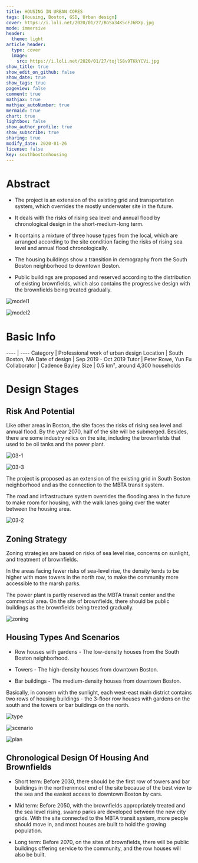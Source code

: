 ```yaml
---
title: HOUSING IN URBAN CORES
tags: [Housing, Boston, GSD, Urban design]
cover: https://i.loli.net/2020/01/27/BGSa34K5cFJ6RXp.jpg
mode: immersive
header:
  theme: light
article_header:
  type: cover
  image:
    src: https://i.loli.net/2020/01/27/tojlS8v9TKkYCVi.jpg
show_title: true
show_edit_on_github: false
show_date: true
show_tags: true
pageview: false
comment: true
mathjax: true
mathjax_autoNumber: true
mermaid: true
chart: true
lightbox: false
show_author_profile: true
show_subscribe: true
sharing: true
modify_date: 2020-01-26
license: false
key: southbostonhousing
---
```


# Abstract

* The project is an extension of the existing grid and transportation system, which overrides the mostly underwater site in the future.* It deals with the risks of rising sea level and annual flood by chronological design in the short-medium-long term.* It contains a mixture of three house types from the local, which are arranged according to the site condition facing the risks of rising sea level and annual flood chronologically.* The housing buildings show a transition in demography from the South Boston neighborhood to downtown Boston.* Public buildings are proposed and reserved according to the distribution of existing brownfields, which also contains the progressive design with the brownfields being treated gradually.

<!--more-->

![model1](https://i.loli.net/2020/01/27/pmjAJcLBrPnqt94.jpg)

![model2](https://i.loli.net/2020/01/27/9sr5hVZQjnIRKTf.jpg)

# Basic Info

---- | ----
Category | Professional work of urban design
Location | South Boston, MA
Date of design | Sep 2019 - Oct 2019
Tutor | Peter Rowe, Yun Fu
Collaborator | Cadence Bayley
Size | 0.5 km², around 4,300 households

# Design Stages

## Risk And Potential

Like other areas in Boston, the site faces the risks of rising sea level and annual flood. By the year 2070, half of the site will be submerged. Besides, there are some industry relics on the site, including the brownfields that used to be oil tanks and the power plant.![03-1](https://i.loli.net/2020/01/27/6aA5L7vK92T1dxr.jpg)

![03-3](https://i.loli.net/2020/01/27/rwR1FPqUYKlzAfH.jpg)The project is proposed as an extension of the existing grid in South Boston neighborhood and as the connection to the MBTA transit system.
The road and infrastructure system overrides the flooding area in the future to make room for housing, with the walk lanes going over the water between the housing area.

![03-2](https://i.loli.net/2020/01/27/GsFhQIWidgEPXDO.jpg)

## Zoning Strategy

Zoning strategies are based on risks of sea level rise, concerns on sunlight, and treatment of brownfields.In the areas facing fewer risks of sea-level rise, the density tends to be higher with more towers in the north row, to make the community more accessible to the marsh parks.The power plant is partly reserved as the MBTA transit center and the commercial area. On the site of brownfields, there should be public buildings as the brownfields being treated gradually.

![zoning](https://i.loli.net/2020/01/27/gkVKAbQ7BL35fdR.jpg)

## Housing Types And Scenarios* Row houses with gardens - The low-density houses from the South Boston neighborhood.
* Towers - The high-density houses from downtown Boston.
* Bar buildings - The medium-density houses from downtown Boston.Basically, in concern with the sunlight, each west-east main district contains two rows of housing buildings - the 3-floor row houses with gardens on the south and the towers or bar buildings on the north.

![type](https://i.loli.net/2020/01/27/9wUleI2WVLDG6JE.jpg)

![scenario](https://i.loli.net/2020/01/27/SItmwCLcn7aRQMv.jpg)

![plan](https://i.loli.net/2020/01/27/8QbBTe3UdsA5pwM.jpg)

## Chronological Design Of Housing And Brownfields

* Short term: Before 2030, there should be the first row of towers and bar buildings in the northernmost end of the site because of the best view to the sea and the easiest access to downtown Boston by cars.* Mid term: Before 2050, with the brownfields appropriately treated and the sea level rising, swamp parks are developed between the new city grids. With the site connected to the MBTA transit system, more people should move in, and most houses are built to hold the growing population.* Long term: Before 2070, on the sites of brownfields, there will be public buildings offering service to the community, and the row houses will also be built.